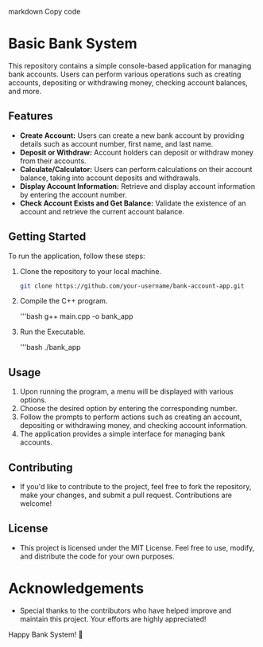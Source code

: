 markdown
Copy code
# Basic Bank System

This repository contains a simple console-based application for managing bank accounts. Users can perform various operations such as creating accounts, depositing or withdrawing money, checking account balances, and more.

## Features

- **Create Account:** Users can create a new bank account by providing details such as account number, first name, and last name.
- **Deposit or Withdraw:** Account holders can deposit or withdraw money from their accounts.
- **Calculate/Calculator:** Users can perform calculations on their account balance, taking into account deposits and withdrawals.
- **Display Account Information:** Retrieve and display account information by entering the account number.
- **Check Account Exists and Get Balance:** Validate the existence of an account and retrieve the current account balance.

## Getting Started

To run the application, follow these steps:

1. Clone the repository to your local machine.
   ```bash
   git clone https://github.com/your-username/bank-account-app.git
2. Compile the C++ program.

    '''bash
    g++ main.cpp -o bank_app
3. Run the Executable.

    '''bash
    ./bank_app
## Usage

1. Upon running the program, a menu will be displayed with various options.
2. Choose the desired option by entering the corresponding number.
3. Follow the prompts to perform actions such as creating an account, depositing or withdrawing money, and checking account information.
4. The application provides a simple interface for managing bank accounts.

## Contributing

- If you'd like to contribute to the project, feel free to fork the repository, make your changes, and submit a pull request. Contributions are welcome!

## License

- This project is licensed under the MIT License. Feel free to use, modify, and distribute the code for your own purposes.

# Acknowledgements

- Special thanks to the contributors who have helped improve and maintain this project. Your efforts are highly appreciated!

Happy Bank System! 🚀

